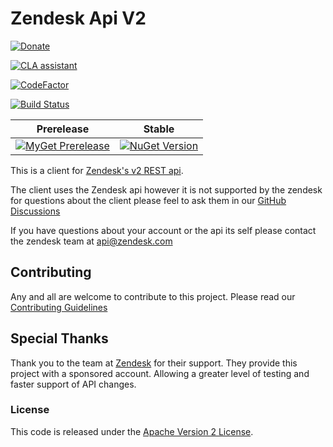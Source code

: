 # Zendesk Api V2

[![Donate](https://img.shields.io/badge/Donate-PayPal-green.svg)](https://www.paypal.com/cgi-bin/webscr?cmd=_donations&business=LRHN43F4DFLU6&lc=US&item_name=Elizabeth%20Schneider&item_number=ZendeskAPI%20support&currency_code=USD&bn=PP%2dDonationsBF%3abtn_donateCC_LG%2egif%3aNonHosted)

[![CLA assistant](https://cla-assistant.io/readme/badge/Speedygeek/ZendeskApi_v2)](https://cla-assistant.io/Speedygeek/ZendeskApi_v2)

[![CodeFactor](https://www.codefactor.io/repository/github/speedygeek/zendeskapi_v2/badge)](https://www.codefactor.io/repository/github/speedygeek/zendeskapi_v2)

[![Build Status](https://dev.azure.com/speedygeek/Zendesk/_apis/build/status/Speedygeek.ZendeskApi_v2?branchName=main)](https://dev.azure.com/speedygeek/Zendesk/_build/latest?definitionId=15&branchName=main)

| Prerelease  |  Stable |
|---|---|
 [![MyGet Prerelease](https://img.shields.io/myget/zendeskapi_v2_prerelease/vpre/ZendeskApi_v2.svg?label=MyGet_Prerelease)](https://www.myget.org/feed/zendeskapi_v2_prerelease/package/nuget/ZendeskApi_v2)  |  [![NuGet Version](https://img.shields.io/nuget/v/ZendeskApi_v2.svg)](https://www.nuget.org/packages/ZendeskApi_v2/)   |   


This is a client for [Zendesk's v2 REST api](http://developer.zendesk.com/documentation/rest_api/introduction.html).

The client uses the Zendesk api however it is not supported by the zendesk for questions
about the client please feel to ask them in our [GitHub Discussions][discussions]

If you have questions about your account or the api its self please contact the zendesk team at [api@zendesk.com](mailto:api@zendesk.com)

## Contributing

Any and all are welcome to contribute to this project.
Please read our [Contributing Guidelines](/.github/CONTRIBUTING.md)

## Special Thanks

Thank you to the team at [Zendesk](https://www.zendesk.com/) for their support. They provide this project with a sponsored account. Allowing a greater level of testing and faster support of API changes.

### License

This code is released under the [Apache Version 2 License](LICENSE.md).


[discussions]:https://github.com/Speedygeek/ZendeskApi_v2/discussions
